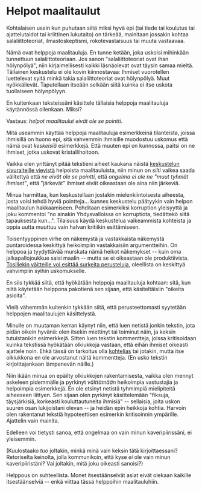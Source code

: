 # Helpot maalitaulut

Kohtalaisen usein kun puhutaan siitä miksi hyvä epi (tai tiede tai koulutus tai ajattelutaidot tai kriittinen lukutaito) on tärkeää, mainitaan jossakin kohtaa salaliittoteoriat, ilmastoskeptismi, rokotevastaisuus tai muuta vastaavaa.

Nämä ovat helppoja maalitauluja. En tunne ketään, joka uskoisi mihinkään tunnettuun salaliittoteoriaan. Jos sanon "salaliittoteoriat ovat ihan hölynpölyä", niin kirjaimellisesti kaikki läsnäolevat ovat täysin samaa mieltä. Tällainen keskustelu ei ole kovin kiinnostavaa: Ihmiset vuorotellen luettelevat syitä minkä takia salaliittoteoriat ovat hölynpölyä. Muut nyökkäilevät. Taputellaan itseään selkään siitä kuinka ei itse uskota tuollaiseen hölynpölyyn.

En kuitenkaan teksteissäni käsittele tällaisia helppoja maalitauluja käytännössä ollenkaan. Miksi?

Vastaus: *helpot maalitaulut eivät ole se pointti*.

Mitä useammin käyttää helppoja maalitauluja esimerkkeinä tilanteista, joissa ihmisillä on huono epi, sitä vahvemmin ihmisille muodostuu uskomus että nämä ovat *keskeisiä* esimerkkejä. Että muuten epi on kunnossa, paitsi on ne ihmiset, jotka uskovat kristallihoitoon.

Vaikka olen yrittänyt pitää tekstieni aiheet kaukana näistä [keskustelun sivuraiteille vievistä]() helpoista maalitauluista, niin minun on *silti* vaikea saada välitettyä että *ne eivät ole se pointti*, että *ongelma ei ole ne "muut tyhmät ihmiset"*, että "järkevät" ihmiset eivät oikeastaan ole aina niin järkeviä.

Minua harmittaa, kun keskustellaan jostakin mielenkiintoisesta aiheesta, josta voisi tehdä hyviä pointteja... kunnes keskustelu päätyykin vain helpon maalitaulun hakkaamiseen. Pohditaan esimerkiksi korruption yleisyyttä ja joku kommentoi "no ainakin Yhdysvalloissa on korruptiota, tiedättekö siitä tapauksesta kun...". Tilaisuus käydä keskustelua vaikeammista kohteista ja oppia uutta muuttuu vain halvan kritiikin esittämiseen.

Toisentyyppinen virhe on näkemystä ja vastakkaista näkemystä puntaroidessa keskittyä heikoimpiin vastakkaisiin argumentteihin. On helppoa ja tyydyttävää murskata nämä heikot näkemykset -- kuin oma jalkapallojoukkue saisi maalin -- mutta se ei oikeastaan ole produktiivista. [Tosillekin väitteille voi esittää surkeita perusteluja](), oleellista on keskittyä vahvimpiin syihin uskomukselle.

En siis tykkää siitä, että hyökätään helppoja maalitauluja kohtaan: sitä, kun niitä käytetään helppona pakotienä sen sijaan, että käsiteltäisiin "oikeita asioita".

Vielä vähemmän kuitenkin tykkään siitä, että perusteettomasti syytetään helppojen maalitaulujen käsittelystä.

Minulle on muutaman kerran käynyt niin, että luen netistä jonkin tekstin, jota pidän oikein hyvänä: olen itsekin miettinyt tai toiminut näin, ja keksin tutuistanikin esimerkkejä. Sitten luen tekstin kommentteja, joissa kritisoidaan kuinka tekstissä hyökätään olkiukkoja vastaan, että eihän ihmiset oikeasti ajattele noin. Ehkä tässä on tarkoitus olla [kohtelias]() tai jotakin, mutta itse olkiukkona en ole arvostanut näitä kommentteja. (En usko tekstin kirjoittajankaan lämpenevän näille.)

Niin ikään minua on epäilty olkiukkojen rakentamisesta, vaikka olen mennyt askeleen pidemmälle ja pyrkinyt *välttämään* heikoimpia vastustajia ja helpoimpia esimerkkejä. En ole etsinyt netistä tyhmimpiä mielipiteitä aiheeseen liittyen. Sen sijaan olen pyrkinyt käsittelemään "fiksuja, täysjärkisiä, korkeasti kouluttautuneita ihmisiä" -- sellaisia, joita uskon suuren osan lukijoistani olevan -- ja heidän epin heikkoja kohtia. Harvoin olen rakentanut tekstiä hypoteettisen esimerkin kritisoinnin ympärille. Ajattelin vain mainita.

Edelleen voi tietysti sanoa, että ongelmaa on vain minun kaveripiirissäni, ei yleisemmin.

(Kuulostaako *tuo* joltakin, minkä minä vain keksin tätä kirjoittaessani? Retoriselta keinolta, jolla kommunikoin, että kyse *ei* ole vain minun kaveripiiristäni? Vai joltakin, mitä joku oikeasti sanoisi?)

Helppous on suhteellista. Monet itsestäänselvät asiat eivät olekaan kaikille itsestäänselviä -- enkä viittaa tässä helppoihin maalitauluhiin.
